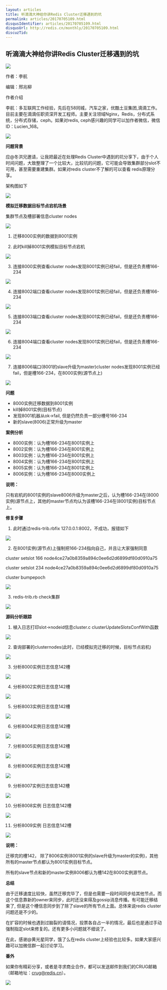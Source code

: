 ```yaml
---
layout: articles
title: 听滴滴大神给你讲Redis Cluster迁移遇到的坑
permalink: articles/20170705109.html
disqusIdentifier: articles/20170705109.html
disqusUrl: http://redis.cn/monthly/20170705109.html
discuzTid:
---
```



## 听滴滴大神给你讲Redis Cluster迁移遇到的坑



![](http://mmbiz.qpic.cn/mmbiz_jpg/6EJvicazJ6KxVnUarY5DmpTFicSwaibKsGPkvroAUaLScBe4Fbae1EU962OzfPYvABafqKYWCUnr5ibp25MLqpN0icg/640?wx_fmt=jpeg&tp=webp&wxfrom=5&wx_lazy=1&wx_co=1)

作者：李航

编辑：邢兆柳





作者介绍

李航：多互联网工作经验，先后在58同城，汽车之家，优酷土豆集团,滴滴工作。目前主要在滴滴任职资深开发工程师。主要关注领域Nginx，Redis，分布式系统，分布式存储，ceph。如果对redis, ceph感兴趣的同学可以加作者微信，微信ID：Lucien_168。

![](http://mmbiz.qpic.cn/mmbiz_jpg/6EJvicazJ6KyLYqjED0PCE1FrzenrYyqiayk2dxOaEQgVquAAuES4WXOrseia7wcCmqyf26DpmNiclMuealLVicOgJQ/640?wx_fmt=jpeg&tp=webp&wxfrom=5&wx_lazy=1&wx_co=1)

**问题背景**

应@冬洪兄邀请，让我把最近在处理Redis Cluster中遇到的坑分享下，由于个人时间问题，大致整理了一个比较大，比较坑的问题，它可能会导致集群部分slot不可用，甚至需要重建集群。如果对redis cluster不了解的可以查看 redis原理分享。

架构图如下

![](http://mmbiz.qpic.cn/mmbiz_png/6EJvicazJ6KyLYqjED0PCE1FrzenrYyqiaU8n8ialsLq9cTjzXtRGUr0LMV78ye5TgISd4jYpwcXfsZiaumLibBtK5g/640?wx_fmt=png&tp=webp&wxfrom=5&wx_lazy=1&wx_co=1)


**模拟迁移数据目标节点宕机场景**

集群节点及槽部署信息cluster nodes

![](http://mmbiz.qpic.cn/mmbiz_png/6EJvicazJ6KyLYqjED0PCE1FrzenrYyqiam427ic8z0NAEknQNdnuEwoktVh9ZZ2aicWcpHTciaNNShhgzH7D5QDKPA/640?wx_fmt=png&tp=webp&wxfrom=5&wx_lazy=1&wx_co=1)
1.  迁移8000实例的数据到8001实例

2.  此时kill掉8001实例模拟目标节点宕机

![](http://mmbiz.qpic.cn/mmbiz_png/6EJvicazJ6KyLYqjED0PCE1FrzenrYyqiadWlurehXS10bC53kvlryqZcIWSp2DhTVTF83O1r5oQ7uDl8Wm0w1DQ/640?wx_fmt=png&tp=webp&wxfrom=5&wx_lazy=1&wx_co=1)

3.  连接8000实例查看cluster nodes发现8001实例已经fail，但是还负责槽166-234

![](http://mmbiz.qpic.cn/mmbiz_png/6EJvicazJ6KyLYqjED0PCE1FrzenrYyqiaiaZlT5GqvJZJagt2e6BBpwahjvMa4VG3zqaMUkVuia8phqqiaDZjAptEQ/640?wx_fmt=png&tp=webp&wxfrom=5&wx_lazy=1&wx_co=1)

4.  连接8002端口查看cluster nodes发现8001实例已经fail，但是还负责槽166-234

![](http://mmbiz.qpic.cn/mmbiz_png/6EJvicazJ6KyLYqjED0PCE1FrzenrYyqiajiamDPn81a6xib20CpJabICqOa9ibke1FzZZcbNdiaN7ez95EtXF8OAyGw/640?wx_fmt=png&tp=webp&wxfrom=5&wx_lazy=1&wx_co=1)

5.  连接8003端口查看cluster nodes发现8001实例已经fail，但是还负责槽166-234

![](http://mmbiz.qpic.cn/mmbiz_png/6EJvicazJ6KyLYqjED0PCE1FrzenrYyqiaRic4t440zkWMQB9kaWFNLrRuyMHq4HGibNSdn9xBwvTKOF2KJmt7I8Vg/640?wx_fmt=png&tp=webp&wxfrom=5&wx_lazy=1&wx_co=1)

6.  连接8004端口查看cluster nodes发现8001实例已经fail，但是还负责槽166-234

![](http://mmbiz.qpic.cn/mmbiz_png/6EJvicazJ6KyLYqjED0PCE1FrzenrYyqiabBJ2ibMHvrAiajEnFc0pbL1rusE89gILyEcvz7icVa94lfXia5o0lMAAWA/640?wx_fmt=png&tp=webp&wxfrom=5&wx_lazy=1&wx_co=1)

7.  连接8006端口(8001的slave升级为master)cluster nodes发现8001实例已经fail，但是槽166-234，在8000实例(源节点上)

![](http://mmbiz.qpic.cn/mmbiz_png/6EJvicazJ6KyLYqjED0PCE1FrzenrYyqiaYTiawdrd1ueibEVgZJAJQngiaGBG9ibusOwTprXdaulRAbPYBjx3Eibx21g/640?wx_fmt=png&tp=webp&wxfrom=5&wx_lazy=1&wx_co=1)

**问题**
* 8000实例迁移数据到8001实例
* kill掉8001实例(目标节点)
* 发现8001机器从ok->fail, 但是仍然负责一部分槽号166-234
* 新的slave(8006)正常升级为master

**案例分析**
* 8000实例：认为槽166-234在8001实例上
* 8002实例：认为槽166-234在8001实例上
* 8003实例：认为槽166-234在8001实例上
* 8004实例：认为槽166-234在8001实例上
* 8005实例：认为槽166-234在8001实例上
* 8006实例：认为槽166-234在8000实例上


**说明：**

只有宕机的8001实例的slave8006升级为master之后，认为槽166-234在(8000实例)源节点上，其他的master节点均认为该槽166-234在(8001实例)目标节点上。

**修复步骤**
1.  此时通过redis-trib.rbfix 127.0.0.1:8002，不成功，报错如下

![](http://mmbiz.qpic.cn/mmbiz_png/6EJvicazJ6KyLYqjED0PCE1FrzenrYyqiaicCticiaulz41cBcjMw1xcxHZ1ok15cib8jQaK8FjyJayUGE64RJvib0Q4g/640?wx_fmt=png&tp=webp&wxfrom=5&wx_lazy=1&wx_co=1)

2.  在8001实例(源节点)上强制把166-234指向自己，并且让大家强制同意

cluster setslot 166 node4ce27a0b8359a894c0ee6d2d6899df80d0910a75

cluster setslot 234 node4ce27a0b8359a894c0ee6d2d6899df80d0910a75

cluster bumpepoch

![](http://mmbiz.qpic.cn/mmbiz_png/6EJvicazJ6KyLYqjED0PCE1FrzenrYyqia0bg0d3cjKSEX6PgoZLgCpJoUuicErHu3T0o0akfnCOoK49soeB0sDuQ/640?wx_fmt=png&tp=webp&wxfrom=5&wx_lazy=1&wx_co=1)

3.  redis-trib.rb check集群

![](http://mmbiz.qpic.cn/mmbiz_png/6EJvicazJ6KyLYqjED0PCE1FrzenrYyqiamD4hFu2cic0a567s4Wu1LVpmETelCgYa9IokaARphmHK39Yam8XmfPw/640?wx_fmt=png&tp=webp&wxfrom=5&wx_lazy=1&wx_co=1)

**源码分析跟踪**
1.  植入日志打印slot->nodeid信息cluster.c clusterUpdateSlotsConfWith函数

![](http://mmbiz.qpic.cn/mmbiz_png/6EJvicazJ6KyLYqjED0PCE1FrzenrYyqia23kg1E4u89tyUoiclJ0WYlvzCNzHkE51icIficsa9S1JsBicHI2Iq2giaEQ/640?wx_fmt=png&tp=webp&wxfrom=5&wx_lazy=1&wx_co=1)

2.  查询部署的clusternodes(此时，已经模拟完迁移的时候，目标节点宕机)

![](http://mmbiz.qpic.cn/mmbiz_png/6EJvicazJ6KyLYqjED0PCE1FrzenrYyqiaAFusVoluevibVNBicwVzI0dwfH8mOBicX6yHUTibpHKD7QhhWF8vfPqXNA/640?wx_fmt=png&tp=webp&wxfrom=5&wx_lazy=1&wx_co=1)

3.  分析8000实例日志信息142槽

![](http://mmbiz.qpic.cn/mmbiz_png/6EJvicazJ6KyLYqjED0PCE1FrzenrYyqiark76cr7hRBA2U1MVsyPn9j6KX2JlmqWhvWf7AQXvVLqa8sSFmSE1icg/640?wx_fmt=png&tp=webp&wxfrom=5&wx_lazy=1&wx_co=1)

4.  分析8002实例日志信息142槽

![](http://mmbiz.qpic.cn/mmbiz_png/6EJvicazJ6KyLYqjED0PCE1FrzenrYyqialHiaYK8Vf4lKdAlh2PXmQSmDRfqOWn2b2O6iahvqHonPh1w6b7ibYhFZA/640?wx_fmt=png&tp=webp&wxfrom=5&wx_lazy=1&wx_co=1)

5.  分析8003实例日志信息142槽

![](http://mmbiz.qpic.cn/mmbiz_png/6EJvicazJ6KyLYqjED0PCE1FrzenrYyqiap1zDicQG6dAcH4u3ibHJd0aVbNgEcDRrsRB9nUQ9wugqXBav4IE4xicSQ/640?wx_fmt=png&tp=webp&wxfrom=5&wx_lazy=1&wx_co=1)

6.  分析8004实例日志信息142槽

![](http://mmbiz.qpic.cn/mmbiz_png/6EJvicazJ6KyLYqjED0PCE1FrzenrYyqiapmSBDRAwevhGxYVw2ykE7elrJruWb1Aot9nTqnwmpkR8MfR1YlMp1g/640?wx_fmt=png&tp=webp&wxfrom=5&wx_lazy=1&wx_co=1)

7.  分析8005实例日志信息142槽

![](http://mmbiz.qpic.cn/mmbiz_png/6EJvicazJ6KyLYqjED0PCE1FrzenrYyqiay7wHx6icib2dZUpoQicG4I7pE5M5O2fGjGwBejwx7EfuSxfOjHstn5lZg/640?wx_fmt=png&tp=webp&wxfrom=5&wx_lazy=1&wx_co=1)

8.  分析8006实例日志信息142槽

![](http://mmbiz.qpic.cn/mmbiz_png/6EJvicazJ6KyLYqjED0PCE1FrzenrYyqiaOY9r4m621M2FQICS4wNhS8e76l45KVIBItnqenDr1Y15jiaHWKdjtPQ/640?wx_fmt=png&tp=webp&wxfrom=5&wx_lazy=1&wx_co=1)

9.  分析8007实例日志信息142槽

![](http://mmbiz.qpic.cn/mmbiz_png/6EJvicazJ6KyLYqjED0PCE1FrzenrYyqiackPMEgAngGPWSHCOjibLgXDibbh2NbZ76ic5njrCiaKRziaf3jo7f3JVQAQ/640?wx_fmt=png&tp=webp&wxfrom=5&wx_lazy=1&wx_co=1)


10. 分析8008实例 日志信息142槽

![](http://mmbiz.qpic.cn/mmbiz_png/6EJvicazJ6KyLYqjED0PCE1FrzenrYyqiat0zENlaqqOuRhl1e30gWYR0FKqPfia7WkjiaNXuRkGYolA2PJQTLMAyQ/640?wx_fmt=png&tp=webp&wxfrom=5&wx_lazy=1&wx_co=1)

11. 分析8009实例 日志信息142槽

![](http://mmbiz.qpic.cn/mmbiz_png/6EJvicazJ6KyLYqjED0PCE1FrzenrYyqiatl0tjiarCJVc9HEdL2jHkaAaFr0j7nUicGCOkT4sUJVegSWMKXH3l3yw/640?wx_fmt=png&tp=webp&wxfrom=5&wx_lazy=1&wx_co=1)

**说明：**

迁移完的槽142， 除了8006实例(8001实例的slave升级为master的实例)，其他所有的master节点都认为8001实例目标节点。

所有的slave节点和新的master实例8006都认为槽142在8000实例源节点。



**总结**

由于迁移速度比较快，虽然迁移完毕了，但是也需要一段时间同步给其他节点。而这个信息靠新的owner来同步，此时还没来得及gossip消息传播。有可能迁移结束了, 但是这个槽信息同步到了除了slave的所有节点上面。总体来说redis cluster问题还是不少的。



在扩容的时候也遇到过脑裂的请情况，投票各自占一半的情况，最后也是通过手动强制指定slot来修复的。还有更多小问题就不细说了。



在此，感谢@黄光星同学，饿了么在redis cluster上经验也比较多。如果大家感兴趣可以加微信群一起讨论学习。



**番外**

如果你有精彩分享，或者是寻求商业合作，都可以发送邮件到我们的CRUG邮箱（邮箱地址：crug@redis.cn）。

![](http://mmbiz.qpic.cn/mmbiz_jpg/6EJvicazJ6KzLMHLib43UDs2TdzyLv6I96BufZHzBs0P0CUkIbFQ88AAtIOK6MSrmTHkuic7ePcTlL0K2BgVfdJmg/640?wx_fmt=jpeg&tp=webp&wxfrom=5&wx_lazy=1&wx_co=1)

